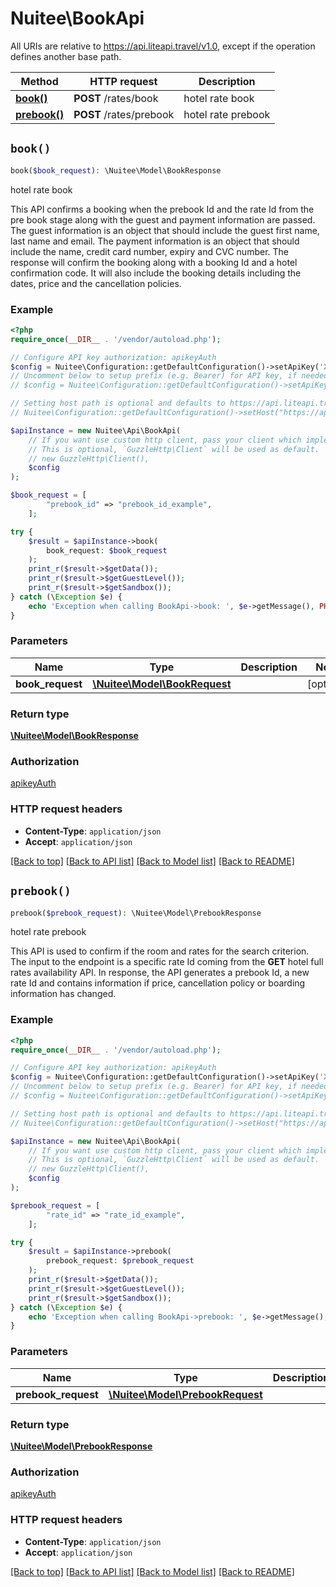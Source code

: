 # Nuitee\BookApi

All URIs are relative to https://api.liteapi.travel/v1.0, except if the operation defines another base path.

| Method | HTTP request | Description |
| ------------- | ------------- | ------------- |
| [**book()**](BookApi.md#book) | **POST** /rates/book | hotel rate book |
| [**prebook()**](BookApi.md#prebook) | **POST** /rates/prebook | hotel rate prebook |


## `book()`

```php
book($book_request): \Nuitee\Model\BookResponse
```

hotel rate book

This API confirms a booking when the prebook Id and the rate Id from the pre book stage along with the guest and payment information are passed.  The guest information is an object that should include the guest first name, last name and email.  The payment information is an object that should include the name, credit card number, expiry and CVC number.  The response will confirm the booking along with a booking Id and a hotel confirmation code. It will also include the booking details including the dates, price and the cancellation policies.

### Example

```php
<?php
require_once(__DIR__ . '/vendor/autoload.php');

// Configure API key authorization: apikeyAuth
$config = Nuitee\Configuration::getDefaultConfiguration()->setApiKey('X-API-Key', 'YOUR_API_KEY');
// Uncomment below to setup prefix (e.g. Bearer) for API key, if needed
// $config = Nuitee\Configuration::getDefaultConfiguration()->setApiKeyPrefix('X-API-Key', 'Bearer');

// Setting host path is optional and defaults to https://api.liteapi.travel/v1.0
// Nuitee\Configuration::getDefaultConfiguration()->setHost("https://api.liteapi.travel/v1.0");

$apiInstance = new Nuitee\Api\BookApi(
    // If you want use custom http client, pass your client which implements `GuzzleHttp\ClientInterface`.
    // This is optional, `GuzzleHttp\Client` will be used as default.
    // new GuzzleHttp\Client(),
    $config
);

$book_request = [
        "prebook_id" => "prebook_id_example",
    ];

try {
    $result = $apiInstance->book(
        book_request: $book_request
    );
    print_r($result->$getData());
    print_r($result->$getGuestLevel());
    print_r($result->$getSandbox());
} catch (\Exception $e) {
    echo 'Exception when calling BookApi->book: ', $e->getMessage(), PHP_EOL;
}
```

### Parameters

| Name | Type | Description  | Notes |
| ------------- | ------------- | ------------- | ------------- |
| **book_request** | [**\Nuitee\Model\BookRequest**](../Model/BookRequest.md)|  | [optional] |

### Return type

[**\Nuitee\Model\BookResponse**](../Model/BookResponse.md)

### Authorization

[apikeyAuth](../../README.md#apikeyAuth)

### HTTP request headers

- **Content-Type**: `application/json`
- **Accept**: `application/json`

[[Back to top]](#) [[Back to API list]](../../README.md#endpoints)
[[Back to Model list]](../../README.md#models)
[[Back to README]](../../README.md)

## `prebook()`

```php
prebook($prebook_request): \Nuitee\Model\PrebookResponse
```

hotel rate prebook

This API is used to confirm if the room and rates for the search criterion. The input to the endpoint is a specific rate Id coming from the **GET** hotel full rates availability API.   In response, the API generates a prebook Id, a new rate Id and contains information if  price, cancellation policy or boarding information has changed.

### Example

```php
<?php
require_once(__DIR__ . '/vendor/autoload.php');

// Configure API key authorization: apikeyAuth
$config = Nuitee\Configuration::getDefaultConfiguration()->setApiKey('X-API-Key', 'YOUR_API_KEY');
// Uncomment below to setup prefix (e.g. Bearer) for API key, if needed
// $config = Nuitee\Configuration::getDefaultConfiguration()->setApiKeyPrefix('X-API-Key', 'Bearer');

// Setting host path is optional and defaults to https://api.liteapi.travel/v1.0
// Nuitee\Configuration::getDefaultConfiguration()->setHost("https://api.liteapi.travel/v1.0");

$apiInstance = new Nuitee\Api\BookApi(
    // If you want use custom http client, pass your client which implements `GuzzleHttp\ClientInterface`.
    // This is optional, `GuzzleHttp\Client` will be used as default.
    // new GuzzleHttp\Client(),
    $config
);

$prebook_request = [
        "rate_id" => "rate_id_example",
    ];

try {
    $result = $apiInstance->prebook(
        prebook_request: $prebook_request
    );
    print_r($result->$getData());
    print_r($result->$getGuestLevel());
    print_r($result->$getSandbox());
} catch (\Exception $e) {
    echo 'Exception when calling BookApi->prebook: ', $e->getMessage(), PHP_EOL;
}
```

### Parameters

| Name | Type | Description  | Notes |
| ------------- | ------------- | ------------- | ------------- |
| **prebook_request** | [**\Nuitee\Model\PrebookRequest**](../Model/PrebookRequest.md)|  | [optional] |

### Return type

[**\Nuitee\Model\PrebookResponse**](../Model/PrebookResponse.md)

### Authorization

[apikeyAuth](../../README.md#apikeyAuth)

### HTTP request headers

- **Content-Type**: `application/json`
- **Accept**: `application/json`

[[Back to top]](#) [[Back to API list]](../../README.md#endpoints)
[[Back to Model list]](../../README.md#models)
[[Back to README]](../../README.md)
